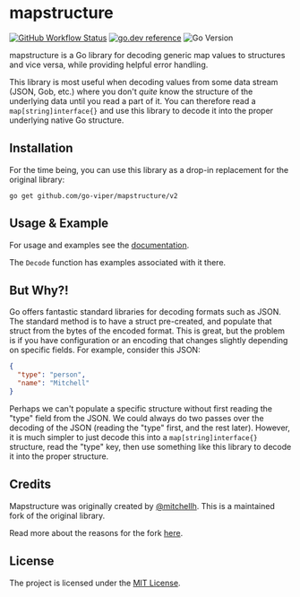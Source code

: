 # mapstructure

[![GitHub Workflow Status](https://img.shields.io/github/actions/workflow/status/go-viper/mapstructure/ci.yaml?branch=main&style=flat-square)](https://github.com/go-viper/mapstructure/actions?query=workflow%3ACI)
[![go.dev reference](https://img.shields.io/badge/go.dev-reference-007d9c?logo=go&logoColor=white&style=flat-square)](https://pkg.go.dev/mod/github.com/go-viper/mapstructure/v2)
![Go Version](https://img.shields.io/badge/go%20version-%3E=1.18-61CFDD.svg?style=flat-square)

mapstructure is a Go library for decoding generic map values to structures
and vice versa, while providing helpful error handling.

This library is most useful when decoding values from some data stream (JSON,
Gob, etc.) where you don't _quite_ know the structure of the underlying data
until you read a part of it. You can therefore read a `map[string]interface{}`
and use this library to decode it into the proper underlying native Go
structure.

## Installation

For the time being, you can use this library as a drop-in replacement for the original library:

```shell
go get github.com/go-viper/mapstructure/v2
```

## Usage & Example

For usage and examples see the [documentation](https://pkg.go.dev/mod/github.com/go-viper/mapstructure/v2).

The `Decode` function has examples associated with it there.

## But Why?!

Go offers fantastic standard libraries for decoding formats such as JSON.
The standard method is to have a struct pre-created, and populate that struct
from the bytes of the encoded format. This is great, but the problem is if
you have configuration or an encoding that changes slightly depending on
specific fields. For example, consider this JSON:

```json
{
  "type": "person",
  "name": "Mitchell"
}
```

Perhaps we can't populate a specific structure without first reading
the "type" field from the JSON. We could always do two passes over the
decoding of the JSON (reading the "type" first, and the rest later).
However, it is much simpler to just decode this into a `map[string]interface{}`
structure, read the "type" key, then use something like this library
to decode it into the proper structure.

## Credits

Mapstructure was originally created by [@mitchellh](https://github.com/mitchellh).
This is a maintained fork of the original library.

Read more about the reasons for the fork [here](https://github.com/mitchellh/mapstructure/issues/349).

## License

The project is licensed under the [MIT License](LICENSE).
